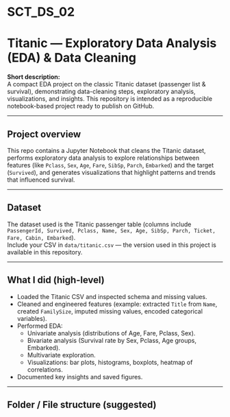 # SCT_DS_02
# Titanic — Exploratory Data Analysis (EDA) & Data Cleaning

**Short description:**  
A compact EDA project on the classic Titanic dataset (passenger list & survival), demonstrating data-cleaning steps, exploratory analysis, visualizations, and insights. This repository is intended as a reproducible notebook-based project ready to publish on GitHub.

---

## Project overview
This repo contains a Jupyter Notebook that cleans the Titanic dataset, performs exploratory data analysis to explore relationships between features (like `Pclass`, `Sex`, `Age`, `Fare`, `SibSp`, `Parch`, `Embarked`) and the target (`Survived`), and generates visualizations that highlight patterns and trends that influenced survival.

---

## Dataset
The dataset used is the Titanic passenger table (columns include `PassengerId, Survived, Pclass, Name, Sex, Age, SibSp, Parch, Ticket, Fare, Cabin, Embarked`).  
Include your CSV in `data/titanic.csv` — the version used in this project is available in this repository.

---

## What I did (high-level)
- Loaded the Titanic CSV and inspected schema and missing values.
- Cleaned and engineered features (example: extracted `Title` from `Name`, created `FamilySize`, imputed missing values, encoded categorical variables).
- Performed EDA:
  - Univariate analysis (distributions of Age, Fare, Pclass, Sex).
  - Bivariate analysis (Survival rate by Sex, Pclass, Age groups, Embarked).
  - Multivariate exploration.
  - Visualizations: bar plots, histograms, boxplots, heatmap of correlations.
- Documented key insights and saved figures.

---

## Folder / File structure (suggested)
